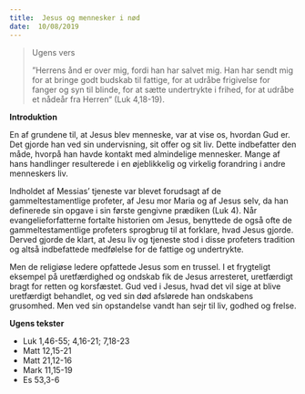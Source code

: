 ```yaml
---
title:  Jesus og mennesker i nød
date:  10/08/2019
---
```


> <p>Ugens vers</p>
> ”Herrens ånd er over mig, fordi han har salvet mig. Han har sendt mig for at bringe godt budskab til fattige, for at udråbe frigivelse for fanger og syn til blinde, for at sætte undertrykte i frihed, for at udråbe et nådeår fra Herren“ (Luk 4,18-19).

**Introduktion**

En af grundene til, at Jesus blev menneske, var at vise os, hvordan Gud er. Det gjorde han ved sin undervisning, sit offer og sit liv. Dette indbefatter den måde, hvorpå han havde kontakt med almindelige mennesker. Mange af hans handlinger resulterede i en øjeblikkelig og virkelig forandring i andre menneskers liv.

Indholdet af Messias’ tjeneste var blevet forudsagt af de gammeltestamentlige profeter, af Jesu mor Maria og af Jesus selv, da han definerede sin opgave i sin første gengivne prædiken (Luk 4). Når evangelieforfatterne fortalte historien om Jesus, benyttede de også ofte de gammeltestamentlige profeters sprogbrug til at forklare, hvad Jesus gjorde. Derved gjorde de klart, at Jesu liv og tjeneste stod i disse profeters tradition og altså indbefattede medfølelse for de fattige og undertrykte.

Men de religiøse ledere opfattede Jesus som en trussel. I et frygteligt eksempel på uretfærdighed og ondskab fik de Jesus arresteret, uretfærdigt bragt for retten og korsfæstet. Gud ved i Jesus, hvad det vil sige at blive uretfærdigt behandlet, og ved sin død afslørede han ondskabens grusomhed. Men ved sin opstandelse vandt han sejr til liv, godhed og frelse.

**Ugens tekster**

- Luk 1,46-55; 4,16-21; 7,18-23
- Matt 12,15-21
- Matt 21,12-16
- Mark 11,15-19
- Es 53,3-6
